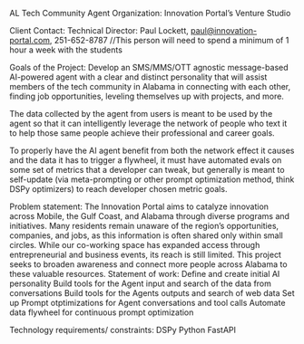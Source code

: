 AL Tech Community Agent
Organization: 
Innovation Portal’s Venture Studio

Client Contact:
 Technical Director: Paul Lockett, paul@innovation-portal.com, 251-652-8787 
//This person will need to spend a minimum of  1 hour a week with the students

Goals of the Project:
Develop an SMS/MMS/OTT agnostic message-based AI-powered agent with a clear and distinct personality that will assist members of the tech community in Alabama in connecting with each other, finding job opportunities, leveling themselves up with projects, and more.

The data collected by the agent from users is meant to be used by the agent so that it can intelligently leverage the network of people who text it to help those same people achieve their professional and career goals.

To properly have the AI agent benefit from both the network effect it causes and the data it has to trigger a flywheel, it must have automated evals on some set of metrics that a developer can tweak, but generally is meant to self-update (via meta-prompting or other prompt optimization method, think DSPy optimizers) to reach developer chosen metric goals.

Problem statement:
The Innovation Portal aims to catalyze innovation across Mobile, the Gulf Coast, and Alabama through diverse programs and initiatives. Many residents remain unaware of the region’s opportunities, companies, and jobs, as this information is often shared only within small circles.
While our co-working space has expanded access through entrepreneurial and business events, its reach is still limited. This project seeks to broaden awareness and connect more people across Alabama to these valuable resources.
Statement of work:
Define and create initial AI personality
Build tools for the Agent input and search of the data from conversations
Build tools for the Agents outputs and search of web data
Set up Prompt otptimizations for Agent conversations and tool calls
Automate data flywheel for continuous prompt optimization

Technology requirements/ constraints:
DSPy
Python
FastAPI
